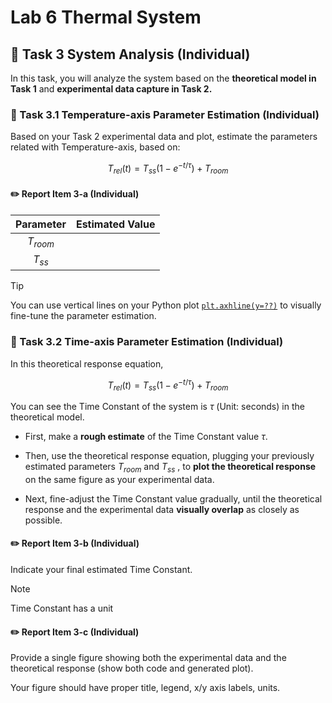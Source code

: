 # Lab 6 Thermal System

## :dart: Task 3 System Analysis (Individual)

In this task, you will analyze the system based on the **theoretical model in Task 1** and **experimental data capture in Task 2.**

### 📌 Task 3.1 Temperature-axis Parameter Estimation (Individual)

Based on your Task 2 experimental data and plot, estimate the parameters related with Temperature-axis, based on:

$$T_{rel}(t) = T_{ss}\left(1 - e^{-t/\tau}\right)+T_{room}$$

#### :pencil2:  Report Item 3-a (Individual)

| **Parameter**                       | **Estimated Value** | 
|:--------------:|:------------------:|
| $T_{room}$ |                    |           |     
| $T_{ss}$ |                    |           |     

> [!TIP]
> You can use vertical lines on your Python plot [`plt.axhline(y=??)`](https://matplotlib.org/stable/api/_as_gen/matplotlib.pyplot.axhline.html) to visually fine-tune the parameter estimation.


### 📌 Task 3.2 Time-axis Parameter Estimation (Individual)

In this theoretical response equation,

$$T_{rel}(t) = T_{ss}\left(1 - e^{-t/\tau}\right)+T_{room}$$

You can see the Time Constant of the system is $\tau$ (Unit: seconds) in the theoretical model.

* First, make a **rough estimate** of the Time Constant value $\tau$.

* Then, use the theoretical response equation, plugging your previously estimated parameters $T_{room}$ and $T_{ss}$ , to **plot the theoretical response** on the same figure as your experimental data.

* Next, fine-adjust the Time Constant value gradually, until the theoretical response and the experimental data **visually overlap** as closely as possible.

#### :pencil2:  Report Item 3-b (Individual)
Indicate your final estimated Time Constant.

> [!NOTE]
> Time Constant has a unit

#### :pencil2:  Report Item 3-c (Individual)
Provide a single figure showing both the experimental data and the theoretical response (show both code and generated plot).

Your figure should have proper title, legend, x/y axis labels, units.






